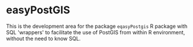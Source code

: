 # easyPostGIS
This is the development area for the package `eqasyPostgis`
R package with SQL 'wrappers' to facilitate the use of PostGIS from within R environment, without the need to know SQL.
